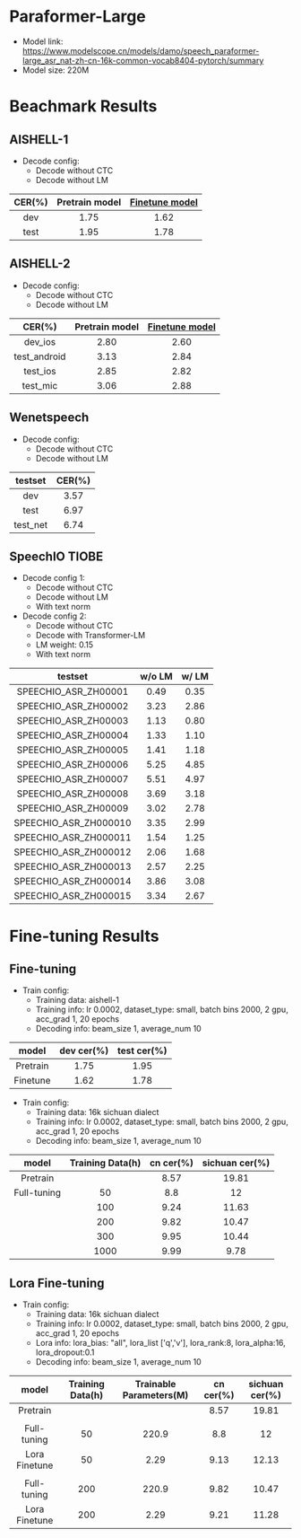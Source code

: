 # Paraformer-Large
- Model link: <https://www.modelscope.cn/models/damo/speech_paraformer-large_asr_nat-zh-cn-16k-common-vocab8404-pytorch/summary>
- Model size: 220M

# Beachmark Results

## AISHELL-1
- Decode config: 
  - Decode without CTC
  - Decode without LM

| CER(%)    | Pretrain model|[Finetune model](https://www.modelscope.cn/models/damo/speech_paraformer-large_asr_nat-zh-cn-16k-aishell1-vocab8404-pytorch/summary) |
|:---------:|:-------------:|:-------------:|
| dev       | 1.75          |1.62           |
| test      | 1.95          |1.78           |

## AISHELL-2
- Decode config: 
  - Decode without CTC
  - Decode without LM

| CER(%)       | Pretrain model|[Finetune model](https://www.modelscope.cn/models/damo/speech_paraformer-large_asr_nat-zh-cn-16k-aishell2-vocab8404-pytorch/summary)|
|:------------:|:-------------:|:------------:|
| dev_ios      | 2.80          |2.60          |
| test_android | 3.13          |2.84          |
| test_ios     | 2.85          |2.82          |
| test_mic     | 3.06          |2.88          |

## Wenetspeech
- Decode config: 
  - Decode without CTC
  - Decode without LM

| testset   | CER(%)|
|:---------:|:-----:|
| dev       | 3.57  |
| test      | 6.97  |
| test_net  | 6.74  |

## SpeechIO TIOBE
- Decode config 1:
  - Decode without CTC
  - Decode without LM
  - With text norm
- Decode config 2:
  - Decode without CTC
  - Decode with Transformer-LM
  - LM weight: 0.15
  - With text norm

| testset | w/o LM | w/ LM |
|:------------------:|:----:|:----:|
|SPEECHIO_ASR_ZH00001| 0.49 | 0.35 |
|SPEECHIO_ASR_ZH00002| 3.23 | 2.86 |
|SPEECHIO_ASR_ZH00003| 1.13 | 0.80 |
|SPEECHIO_ASR_ZH00004| 1.33 | 1.10 |
|SPEECHIO_ASR_ZH00005| 1.41 | 1.18 |
|SPEECHIO_ASR_ZH00006| 5.25 | 4.85 |
|SPEECHIO_ASR_ZH00007| 5.51 | 4.97 |
|SPEECHIO_ASR_ZH00008| 3.69 | 3.18 |
|SPEECHIO_ASR_ZH00009| 3.02 | 2.78 |
|SPEECHIO_ASR_ZH000010| 3.35 | 2.99 |
|SPEECHIO_ASR_ZH000011| 1.54 | 1.25 |
|SPEECHIO_ASR_ZH000012| 2.06 | 1.68 |
|SPEECHIO_ASR_ZH000013| 2.57 | 2.25 |
|SPEECHIO_ASR_ZH000014| 3.86 | 3.08 |
|SPEECHIO_ASR_ZH000015| 3.34 | 2.67 |


# Fine-tuning Results

## Fine-tuning
- Train config: 
  - Training data: aishell-1
  - Training info: lr 0.0002, dataset_type: small, batch bins 2000, 2 gpu, acc_grad 1, 20 epochs
  - Decoding info: beam_size 1, average_num 10

| model    | dev cer(%) | test cer(%) |
|:---------:|:-------------:|:-------------:|
| Pretrain       | 1.75          |1.95           |
| Finetune      | 1.62          |1.78           |

- Train config: 
  - Training data: 16k sichuan dialect
  - Training info: lr 0.0002, dataset_type: small, batch bins 2000, 2 gpu, acc_grad 1, 20 epochs
  - Decoding info: beam_size 1, average_num 10
  
  
|   model  | Training Data(h) | cn cer(%) | sichuan cer(%) |
|:--------:|:-------------:|:-------:|:------------:|
| Pretrain |               |   8.57  |     19.81    |
| Full-tuning |      50      |   8.8   |      12      |
|          |      100     |   9.24  |     11.63    |
|          |      200     |   9.82  |     10.47    |
|          |      300     |   9.95  |     10.44    |
|          |     1000     |   9.99  |     9.78     |


## Lora Fine-tuning
- Train config: 
  - Training data: 16k sichuan dialect
  - Training info: lr 0.0002, dataset_type: small, batch bins 2000, 2 gpu, acc_grad 1, 20 epochs
  - Lora info: lora_bias: "all", lora_list ['q','v'], lora_rank:8, lora_alpha:16, lora_dropout:0.1
  - Decoding info: beam_size 1, average_num 10
  
|     model     | Training Data(h) | Trainable Parameters(M) | cn cer(%) | sichuan cer(%) |
|:-------------:|:----------------:|:-----------------------:|:---------:|:--------------:|
|    Pretrain   |                  |                         |    8.57   |      19.81     |
|               |                  |                         |           |                |
|    Full-tuning   |        50        |          220.9          |    8.8    |       12       |
| Lora Finetune |        50        |           2.29          |    9.13   |      12.13     |
|               |                  |                         |           |                |
|    Full-tuning   |        200       |          220.9          |    9.82   |      10.47     |
| Lora Finetune |        200       |           2.29          |    9.21   |      11.28     |
